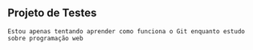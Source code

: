 ## Projeto de Testes

`Estou apenas tentando aprender como funciona o Git enquanto estudo sobre programação web`
